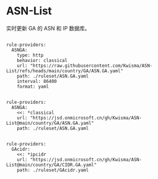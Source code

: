 
# ASN-List

实时更新 GA 的 ASN 和 IP 数据库。

<pre><code class="language-javascript">
rule-providers:
  ASNGA:
    type: http
    behavior: classical
    url: "https://raw.githubusercontent.com/Kwisma/ASN-List/refs/heads/main/country/GA/ASN.GA.yaml"
    path: ./ruleset/ASN.GA.yaml
    interval: 86400
    format: yaml
</code></pre>

<pre><code class="language-javascript">
rule-providers:
  ASNGA:
    <<: *classical
    url: "https://jsd.onmicrosoft.cn/gh/Kwisma/ASN-List@main/country/GA/ASN.GA.yaml"
    path: ./ruleset/ASN.GA.yaml
</code></pre>

<pre><code class="language-javascript">
rule-providers:
  GAcidr:
    <<: *ipcidr
    url: "https://jsd.onmicrosoft.cn/gh/Kwisma/ASN-List@main/country/GA/CIDR.GA.yaml"
    path: ./ruleset/GAcidr.yaml
</code></pre>